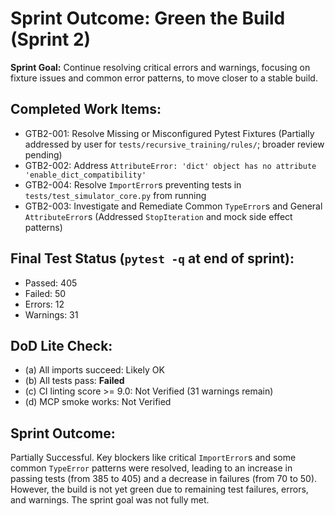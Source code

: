 # Sprint Outcome: Green the Build (Sprint 2)

**Sprint Goal:** Continue resolving critical errors and warnings, focusing on fixture issues and common error patterns, to move closer to a stable build.

## Completed Work Items:
*   GTB2-001: Resolve Missing or Misconfigured Pytest Fixtures (Partially addressed by user for `tests/recursive_training/rules/`; broader review pending)
*   GTB2-002: Address `AttributeError: 'dict' object has no attribute 'enable_dict_compatibility'`
*   GTB2-004: Resolve `ImportError`s preventing tests in `tests/test_simulator_core.py` from running
*   GTB2-003: Investigate and Remediate Common `TypeError`s and General `AttributeError`s (Addressed `StopIteration` and mock side effect patterns)

## Final Test Status (`pytest -q` at end of sprint):
*   Passed: 405
*   Failed: 50
*   Errors: 12
*   Warnings: 31

## DoD Lite Check:
*   (a) All imports succeed: Likely OK
*   (b) All tests pass: **Failed**
*   (c) CI linting score >= 9.0: Not Verified (31 warnings remain)
*   (d) MCP smoke works: Not Verified

## Sprint Outcome:
Partially Successful. Key blockers like critical `ImportError`s and some common `TypeError` patterns were resolved, leading to an increase in passing tests (from 385 to 405) and a decrease in failures (from 70 to 50). However, the build is not yet green due to remaining test failures, errors, and warnings. The sprint goal was not fully met.